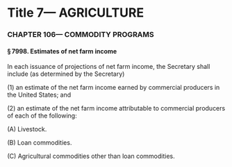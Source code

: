 
# Title 7— AGRICULTURE
### CHAPTER 106— COMMODITY PROGRAMS
#### § 7998. Estimates of net farm income

In each issuance of projections of net farm income, the Secretary shall include (as determined by the Secretary)

(1) an estimate of the net farm income earned by commercial producers in the United States; and

(2) an estimate of the net farm income attributable to commercial producers of each of the following:

(A) Livestock.

(B) Loan commodities.

(C) Agricultural commodities other than loan commodities.
